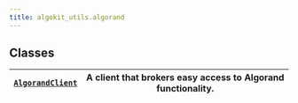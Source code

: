 ```yaml
---
title: algokit_utils.algorand
---
```

## Classes

| [`AlgorandClient`](#algokit_utils.algorand.AlgorandClient)   | A client that brokers easy access to Algorand functionality.   |
|-------------------------------------------------------------------------------|----------------------------------------------------------------|